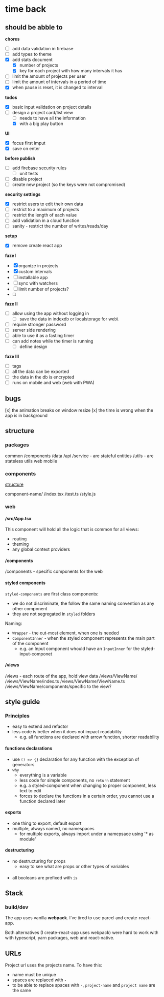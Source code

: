 # time back

## should be abble to

**chores**

- [ ] add data validation in firebase
- [ ] add types to theme
- [x] add stats document
  - [x] number of projects
  - [x] key for each project with how many intervals it has
- [ ] limit the amount of projects per user
- [ ] limit the amount of intervals in a period of time
- [x] when pause is reset, it is changed to interval

**todos**

- [x] basic input validation on project details
- [ ] design a project card/list view
  - [ ] needs to have all the information
  - [x] with a big play button

**UI**

- [x] focus first imput
- [x] save on enter

**before publish**

- [ ] add firebase security rules
  - [ ] unit tests
- [ ] disable project
- [ ] create new project (so the keys were not compromised)

**security settings**

- [x] restrict users to edit their own data
- [ ] restrict to a maximum of projects
- [ ] restrict the length of each value
- [ ] add validation in a cloud function
- [ ] sanity - restrict the number of writes/reads/day

**setup**

- [x] remove create react app

**faze I**

- [x] organize in projects
- [x] custom intervals
- [ ] installable app
- [ ] sync with watchers
- [ ] limit number of projects?
- [ ]

**faze II**

- [ ] allow using the app without logging in
  - [ ] save the data in indexdb or localstorage for web\
- [ ] require stronger password
- [ ] server side rendering
- [ ] able to use it as a fasting timer
- [ ] can add notes while the timer is running
  - [ ] define design

**faze III**

- [ ] tags
- [ ] all the data can be exported
- [ ] the data in the db is encrypted
- [ ] runs on mobile and web (web with PWA)

## bugs

[x] the animation breaks on window resize
[x] the time is wrong when the app is in background

## structure

### packages

common
/components
/data
/api
/service - are stateful entities
/utils - are stateless utils
web
mobile

### components

[structure](https://www.robinwieruch.de/react-folder-structure)

component-name/
/index.tsx
/test.ts
/style.js

### web

#### /src/App.tsx

This component will hold all the logic that is common for all views:

- routing
- theming
- any global context providers

#### /components

/components - specific components for the web

#### styled components

`styled-components` are first class components:

- we do not discriminate, the follow the same naming convention as any other component
- they are not segregated in `styled` folders

Naming:

- `Wrapper` - the out-most element, when one is needed
- `ComponentInner` - when the styled component represents the main part of the component
  - e.g. an Input component whould have an `InputInner` for the styled-input-componet

#### /views

/views - each route of the app, hold view data
/views/ViewName/
/views/ViewName/index.ts
/views/ViewName/ViewName.ts
/views/ViewName/components/specific to the view?

## style guide

### Principles

- easy to extend and refactor
- less code is better when it does not impact readability
  - e.g. all functions are declared with arrow function, shorter readability

#### functions declarations

- use `() => {}` declaration for any function with the exception of generators
- `why`
  - everything is a variable
  - less code for simple components, no `return` statement
  - e.g. a styled-component when changing to proper component, less text to edit
  - forces to declare the functions in a certain order, you cannot use a function declared later

#### exports

- one thing to export, default export
- multiple, always named, no namespaces
  - for multiple exports, always import under a namepsace using '\* as module'

#### destructuring

- no destructuring for props
  - easy to see what are props or other types of variables

####

- all booleans are prefixed with `is`

## Stack

### build/dev

The app uses vanilla **webpack**. I've tired to use parcel and create-react-app.

Both alternatives (I create-react-app uses webpack) were hard to work with with typescript, yarn packages, web and react-native.

## URLs

Project url uses the projects name. To have this:

- name must be unique
- spaces are replaced with `-`
- to be able to replace spaces with `-`, `project-name` and `project name` are the same
